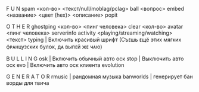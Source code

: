 F U N
spam <кол-во> <текст/null/moblag/pclag>
ball <вопрос>
embed <название> <цвет (hex)> <описание> 
popit 

O T H E R
ghostping <кол-во> <пинг человека>
clear <кол-во>
avatar <пинг человека>
serverinfo
activity <playing/streaming/watching> <текст>
typing | Включить красивый шрифт (Съᴇшь ᴇщё эᴛᴎⅹ ᴍᴙᴦᴋᴎⅹ фᴩᴀнцуᴈᴄᴋᴎⅹ буᴫᴏᴋ, дᴀ выᴨᴇй жᴇ чᴀю)

B U L L I N G
osk | Включить обычный авто оск
stop | Выключить авто оск
evo | Включить авто оск клиента evolution

G E N E R A T O R
rmusic | рандомная музыка 
banworlds | генерирует бан ворды для твича 
